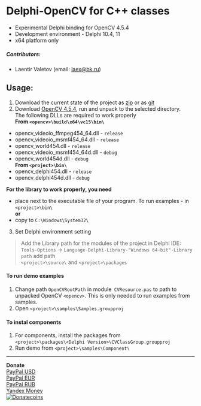 # Delphi-OpenCV for C++ classes
* Experimental Delphi binding for OpenCV 4.5.4
* Development environment - Delphi 10.4, 11
* x64 platform only
##### Contributors:
+ Laentir Valetov (email: laex@bk.ru)
## Usage:
1. Download the current state of the project as [zip][1] or as [git][2]
2. Download [OpenCV 4.5.4][3], run and unpack to the selected directory.<br>
The following DLLs are required to work properly<br>
__From `<opencv>\build\x64\vc15\bin\`__
* opencv_videoio_ffmpeg454_64.dll - `release`<br>
* opencv_videoio_msmf454_64.dll   - `release`<br>
* opencv_world454.dll             - `release`<br>
* opencv_videoio_msmf454_64d.dll  - `debug`<br>
* opencv_world454d.dll            - `debug`<br>
**From `<project>\bin\`**
* opencv_delphi454.dll - `release`<br>
* opencv_delphi454d.dll - `debug`<br>

__For the library to work properly, you need__
- place next to the executable file of your program. To run examples - in `<project>\bin\`<br>
**or**
- copy to `C:\Windows\System32\`

3. Set Delphi environment setting
> Add the Library path for the modules of the project in Delphi IDE:<br>
`Tools-Options` -> `Language-Delphi-Library-"Windows 64-bit"-Library path` add path<br>`<project>\source\` and `<project>\packages`
#### To run demo examples ####
1. Change path `OpenCVRootPath` in module` CVResource.pas` to path to unpacked OpenCV `<opencv>`. This is only needed to run examples from samples.
2. Open `<project>\samples\Samples.groupproj`
#### To instal components ####
1. For components, install the packages from<br>
`<project>\packages\<Delphi Version>\CVClassGroup.groupproj`
2. Run demo from `<project>\samples\Component\`
---------------------------
**Donate**<br>
[PayPal USD](https://www.paypal.com/cgi-bin/webscr?cmd=_s-xclick&hosted_button_id=5Z5JQ7C9JCJQN)<br>
[PayPal EUR](https://www.paypal.com/cgi-bin/webscr?cmd=_s-xclick&hosted_button_id=WQYST8J8PR4K2)<br>
[PayPal RUB](https://www.paypal.com/cgi-bin/webscr?cmd=_s-xclick&hosted_button_id=XN8D6TJMSXPFL)<br>
[Yandex Money](https://money.yandex.ru/to/410011600173245)<br>
[![Donatecoins](http://donatecoins.org/btc/3MTXVtRgQnA22EtBxP97Nws6GS8autp38s.svg)](http://donatecoins.org/btc/3MTXVtRgQnA22EtBxP97Nws6GS8autp38s)

[1]: https://github.com/Laex/Delphi-OpenCV-Class/archive/refs/heads/main.zip
[2]: https://github.com/Laex/Delphi-OpenCV-Class.git
[3]: https://github.com/opencv/opencv/releases/download/4.5.4/opencv-4.5.4-vc14_vc15.exe